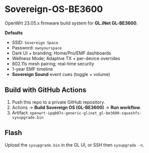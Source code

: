 # Sovereign-OS-BE3600
OpenWrt 23.05.x firmware build system for **GL.iNet GL-BE3600**.

**Defaults**
- SSID: `Sovereign Space`
- Password: `ownyourspace`
- Dark UI + branding; Home/Pro/EMF dashboards
- Wellness Mode; Adaptive TX + per-device overrides
- 802.11s mesh pairing; real-time security
- 1-year EMF timeline
- **Sovereign Sound** event cues (toggle + volume)

## Build with GitHub Actions
1. Push this repo to a private GitHub repository.
2. Actions → **Build Sovereign OS (GL-BE3600)** → **Run workflow**.
3. Artifact: `openwrt-ipq807x-generic-glinet_gl-be3600-squashfs-sysupgrade.bin`

## Flash
Upload the `sysupgrade.bin` in the GL UI, or SSH then `sysupgrade -n`.
